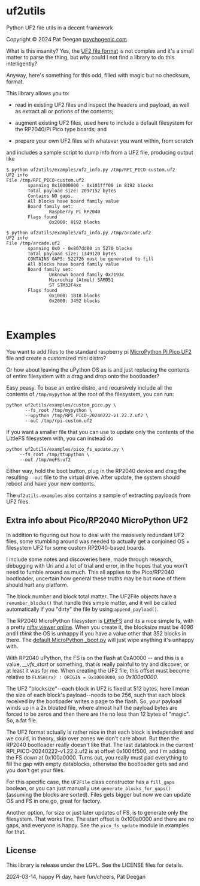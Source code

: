 # uf2utils

Python UF2 file utils in a decent framework

Copyright &copy; 2024 Pat Deegan [psychogenic.com](https://psychogenic.com)


What is this insanity?  Yes, the [UF2 file format](https://github.com/microsoft/uf2) is not complex and it's a small matter to parse the thing, but *why* could I not find a library to do this intelligently?  

Anyway, here's something for this odd, filled with magic but no checksum, format.


This library allows you to:

   * read in existing UF2 files and inspect the headers and payload, as well as extract all or potions of the contents;
   
   * augment existing UF2 files, used here to include a default filesystem for the RP2040/Pi Pico type boards; and 
   
   * prepare your own UF2 files with whatever you want within, from scratch
   
and includes a sample script to dump info from a UF2 file, producing output like

```
$ python uf2utils/examples/uf2_info.py /tmp/RPI_PICO-custom.uf2
UF2 info
File /tmp/RPI_PICO-custom.uf2
        spanning 0x10000000 - 0x101fff00 in 8192 blocks
        Total payload size: 2097152 bytes
        Contains NO gaps.
        All blocks have board family value
        Board family set:
                Raspberry Pi RP2040
        Flags found
                0x2000: 8192 blocks

$ python uf2utils/examples/uf2_info.py /tmp/arcade.uf2
UF2 info
File /tmp/arcade.uf2
        spanning 0x0 - 0x807dd00 in 5270 blocks
        Total payload size: 1349120 bytes
        CONTAINS GAPS: 522726 must be generated to fill
        All blocks have board family value
        Board family set:
                Unknown board family 0x7193c
                Microchip (Atmel) SAMD51
                ST STM32F4xx
        Flags found
                0x1000: 1818 blocks
                0x2000: 3452 blocks



```
   

# Examples


You want to add files to the standard raspberry pi [MicroPython Pi Pico UF2](https://www.raspberrypi.com/documentation/microcontrollers/micropython.html) file and create a customized mini distro?

Or how about leaving the uPython OS as is and just replacing the contents of entire filesystem with a drag and drop onto the bootloader?

Easy peasy.  To base an entire distro, and recursively include all the contents of `/tmp/mypython` at the root of the filesystem, you can run:

```
python uf2utils/examples/custom_pico.py \
       --fs_root /tmp/mypython \ 
       --upython /tmp/RPI_PICO-20240222-v1.22.2.uf2 \
       --out /tmp/rpi-custom.uf2
```

If you want a smaller file that you can use to update only the contents of the LittleFS filesystem with, you can instead do 

```
python uf2utils/examples/pico_fs_update.py \
     --fs_root /tmp/ttupython \
     --out /tmp/meFS.uf2
```

Either way, hold the boot button, plug in the RP2040 device and drag the resulting `--out` file to the virtual drive.  After update, the system should reboot and have your new contents.


The `uf2utils.examples` also contains a sample of extracting payloads from  UF2 files.




## Extra info about Pico/RP2040 MicroPython UF2

In addition to figuring out how to deal with the massively redundant UF2 files, some stumbling around was needed to actually get a conjoined OS + filesystem UF2 for some custom RP2040-based boards.

I include some notes and discoveries here, made through research, debugging with Uri and a lot of trial and error, in the hopes that you won't need to fumble around as much.  This all applies to the Pico/RP2040 bootloader, uncertain how general these truths may be but none of them should hurt any platform.

The block number and block total matter.  The UF2File objects have a `renumber_blocks()` that handle this simple matter, and it will be called automatically if you "dirty" the file by using `append_payload()`.

The RP2040 MicroPython filesystem is [LittleFS](https://github.com/littlefs-project/littlefs) and its a nice simple fs, with a pretty [nifty viewer online](https://tniessen.github.io/littlefs-disk-img-viewer/).  When you create it, the blocksize must be 4096 and I *think* the OS is unhappy if you have a value other that 352 blocks in there.  The [default MicroPython _boot.py](https://github.com/micropython/micropython/blob/master/ports/rp2/modules/_boot.py) will just wipe anything it's unhappy with.

With RP2040 uPython, the FS is on the flash at 0xA0000 -- and this is a value, *__vfs_start* or something, that is really painful to try and discover, or at least it was for me.  When creating the UF2 file, this offset must become relative to  `FLASH(rx) : ORIGIN = 0x10000000`, so *0x100a0000*.

The UF2 "blocksize"--each block in UF2 is fixed at 512 bytes, here I mean the size of each block's payload--needs to be 256, such that each block received by the bootloader writes a page to the flash.  So, your payload winds up in a 2x bloated file, where almost half the payload bytes are forced to be zeros and then there are the no less than 12 bytes of "magic".  So, a fat file.

The UF2 format actually is rather nice in that each block is independent and we could, in theory, skip over zones we don't care about.  But then the RP2040 bootloader really doesn't like that.  The last datablock in the current RPI_PICO-20240222-v1.22.2.uf2 is at offset 0x1004f500, and I'm adding the FS down at 0x100a0000.  Turns out, you really must pad everything to fill the gap with empty datablocks, otherwise the bootloader gets sad and you don't get your files.

For this specific case, the `UF2File` class constructor has a `fill_gaps` boolean, or you can just manually use `generate_blocks_for_gaps()` (assuming the blocks are sorted).  Files gets bigger but now we can update OS and FS in one go, great for factory.

Another option, for size or just later updates of FS, is to generate only the filesystem.  That works fine.  The start offset is 0x100a0000 and there are no gaps, and everyone is happy.  See the `pico_fs_update` module in examples for that.


## License

This library is release under the LGPL.  See the LICENSE files for details.


2024-03-14, happy Pi day, have fun/cheers,
Pat Deegan